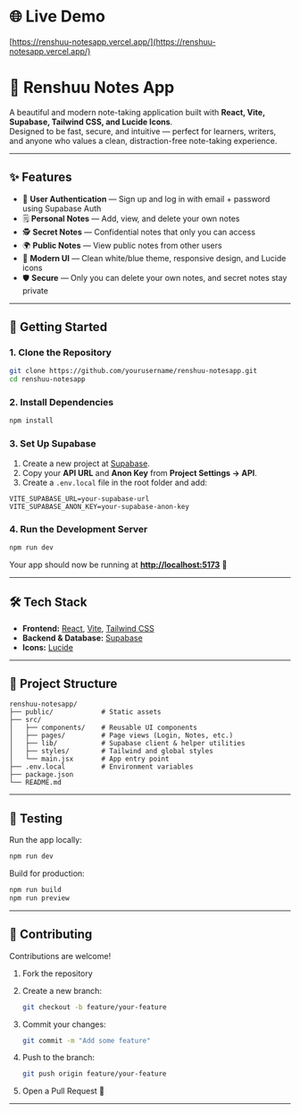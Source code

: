 # 🌐 Live Demo

[https://renshuu-notesapp.vercel.app/](https://renshuu-notesapp.vercel.app/)

# 📝 Renshuu Notes App  

A beautiful and modern note-taking application built with **React, Vite, Supabase, Tailwind CSS, and Lucide Icons**.  
Designed to be fast, secure, and intuitive — perfect for learners, writers, and anyone who values a clean, distraction-free note-taking experience.  

---

## ✨ Features  

- 🔐 **User Authentication** — Sign up and log in with email + password using Supabase Auth  
- 🗒️ **Personal Notes** — Add, view, and delete your own notes  
- 🕵️ **Secret Notes** — Confidential notes that only you can access  
- 🌍 **Public Notes** — View public notes from other users  
- 🎨 **Modern UI** — Clean white/blue theme, responsive design, and Lucide icons  
- 🛡️ **Secure** — Only you can delete your own notes, and secret notes stay private  

---

## 🚀 Getting Started  

### 1. Clone the Repository  
```bash
git clone https://github.com/yourusername/renshuu-notesapp.git
cd renshuu-notesapp
````

### 2. Install Dependencies

```bash
npm install
```

### 3. Set Up Supabase

1. Create a new project at [Supabase](https://supabase.com/).
2. Copy your **API URL** and **Anon Key** from **Project Settings → API**.
3. Create a `.env.local` file in the root folder and add:

```env
VITE_SUPABASE_URL=your-supabase-url
VITE_SUPABASE_ANON_KEY=your-supabase-anon-key
```

### 4. Run the Development Server

```bash
npm run dev
```

Your app should now be running at **[http://localhost:5173](http://localhost:5173)** 🎉

---

## 🛠️ Tech Stack

* **Frontend:** [React](https://react.dev/), [Vite](https://vitejs.dev/), [Tailwind CSS](https://tailwindcss.com/)
* **Backend & Database:** [Supabase](https://supabase.com/)
* **Icons:** [Lucide](https://lucide.dev/)

---

## 📂 Project Structure

```
renshuu-notesapp/
├── public/            # Static assets
├── src/
│   ├── components/    # Reusable UI components
│   ├── pages/         # Page views (Login, Notes, etc.)
│   ├── lib/           # Supabase client & helper utilities
│   ├── styles/        # Tailwind and global styles
│   └── main.jsx       # App entry point
├── .env.local         # Environment variables
├── package.json
└── README.md
```

---

## 🧪 Testing

Run the app locally:

```bash
npm run dev
```

Build for production:

```bash
npm run build
npm run preview
```

---

## 🤝 Contributing

Contributions are welcome!

1. Fork the repository
2. Create a new branch:

   ```bash
   git checkout -b feature/your-feature
   ```
3. Commit your changes:

   ```bash
   git commit -m "Add some feature"
   ```
4. Push to the branch:

   ```bash
   git push origin feature/your-feature
   ```
5. Open a Pull Request 🎉

---